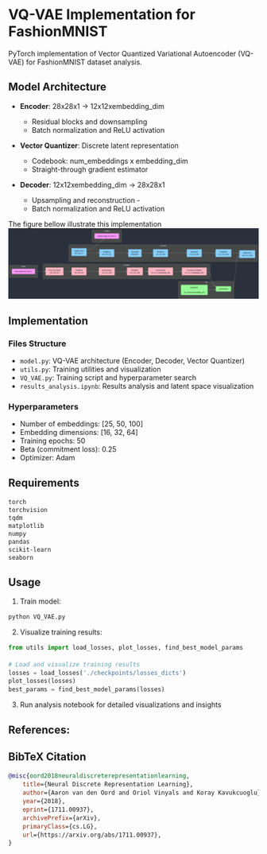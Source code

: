 # VQ-VAE Implementation for FashionMNIST

PyTorch implementation of Vector Quantized Variational Autoencoder (VQ-VAE) for FashionMNIST dataset analysis.

## Model Architecture

- **Encoder**: 28x28x1 → 12x12xembedding_dim
  - Residual blocks and downsampling
  - Batch normalization and ReLU activation

- **Vector Quantizer**: Discrete latent representation
  - Codebook: num_embeddings x embedding_dim
  - Straight-through gradient estimator

- **Decoder**: 12x12xembedding_dim → 28x28x1
  - Upsampling and reconstruction  - 
  - Batch normalization and ReLU activation
 
The figure bellow illustrate this implementation
![](https://github.com/enzolvd/VQ-VAE-fashion_MNIST/blob/main/VQ_VAE_flowchart.png)
## Implementation

### Files Structure
- `model.py`: VQ-VAE architecture (Encoder, Decoder, Vector Quantizer)
- `utils.py`: Training utilities and visualization
- `VQ_VAE.py`: Training script and hyperparameter search
- `results_analysis.ipynb`: Results analysis and latent space visualization

### Hyperparameters
- Number of embeddings: [25, 50, 100]
- Embedding dimensions: [16, 32, 64]
- Training epochs: 50
- Beta (commitment loss): 0.25
- Optimizer: Adam

## Requirements

```
torch
torchvision
tqdm
matplotlib
numpy
pandas
scikit-learn
seaborn
```

## Usage

1. Train model:
```bash
python VQ_VAE.py
```

2. Visualize training results:
```python
from utils import load_losses, plot_losses, find_best_model_params

# Load and visualize training results
losses = load_losses('./checkpoints/losses_dicts')
plot_losses(losses)
best_params = find_best_model_params(losses)
```

3. Run analysis notebook for detailed visualizations and insights

## References:


## BibTeX Citation
```bibtex
@misc{oord2018neuraldiscreterepresentationlearning,
    title={Neural Discrete Representation Learning}, 
    author={Aaron van den Oord and Oriol Vinyals and Koray Kavukcuoglu},
    year={2018},
    eprint={1711.00937},
    archivePrefix={arXiv},
    primaryClass={cs.LG},
    url={https://arxiv.org/abs/1711.00937}, 
}


